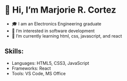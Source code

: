 # 👋 Hi, I’m Marjorie R. Cortez
- 🎓 I am an Electronics Engineering graduate
- 👀 I’m interested in software development
- 🌱 I’m currently learning html, css, javascript, and react

## Skills:
- Languages: HTML5, CSS3, JavaScript
- Frameworks: React
- Tools: VS Code, MS Office

<!---
marjoriecortez/marjoriecortez is a ✨ special ✨ repository because its `README.md` (this file) appears on your GitHub profile.
You can click the Preview link to take a look at your changes.
--->
